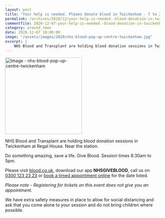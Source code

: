 ```yaml
---
layout: post
title: "Your help is needed. Pleaes donate blood in Twickenham - 7 to 21 December 2020"
permalink: /archives/2020/12/your-help-is-needed.-blood-donation-in-twickenham-7-to-21-december-2020.html
commentfile: 2020-12-07-your-help-is-needed.-blood-donation-in-twickenham-7-to-21-december-2020
category: around_town
date: 2020-12-07 10:00:00
image: "/assets/images/2020/nhs-blood-pop-up-centre-twickenham.jpg"
excerpt: |
    NHS Blood and Transplant are holding blood donation sessions in Twickenham at Regal House. Near the station.
---
```

<a href="/assets/images/2020/nhs-blood-pop-up-centre-twickenham.jpg" title="Click for a larger image"><img src="/assets/images/2020/nhs-blood-pop-up-centre-twickenham-thumb.jpg" width="250" alt="Image - nhs-blood-pop-up-centre-twickenham"  class="photo right"/></a>

NHS Blood and Transplant are holding blood donation sessions in Twickenham at Regal House. Near the station.

Do something amazing, save a life. Give Blood. Session times 8:30am to 5pm.

Please visit [blood.co.uk](https://www.blood.co.uk), download our app **NHSGIVEBLOOD**, call us on [0300 123 23 23](tel:+443001232323) or [book a timed appointment online](https://www.blood.co.uk/the-donation-process/registering-online/) for the date listed.

*Please note - Registering for tickets on this event does not give you an appointment.*

We have extra safety measures in place to allow for social distancing and ask that you come alone to your session and do not bring children where possible.
